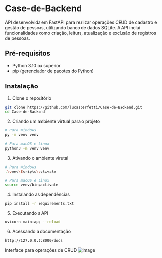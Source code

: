 # Case-de-Backend
API desenvolvida em FastAPI para realizar operações CRUD de cadastro e gestão de pessoas, utilizando banco de dados SQLite. A API inclui funcionalidades como criação, leitura, atualização e exclusão de registros de pessoas.

## Pré-requisitos
- Python 3.10 ou superior
- pip (gerenciador de pacotes do Python)

## Instalação

1. Clone o repositório
```bash
git clone https://github.com/lucasperfetti/Case-de-Backend.git
cd Case-de-Backend
```
2. Criando um ambiente virtual para o projeto
```bash
# Para Windows
py -m venv venv

# Para macOS e Linux
python3 -m venv venv
```

3. Ativando o ambiente virutal
```bash
# Para Windows
.\venv\Scripts\activate

# Para macOS e Linux
source venv/bin/activate
```

4. Instalando as dependências
```bash
pip install -r requirements.txt
```

5. Executando a API
```bash
uvicorn main:app --reload
```

6. Acessando a documentação
```bash
http://127.0.0.1:8000/docs
```

Interface para operações de CRUD
![image](https://github.com/user-attachments/assets/7efbeb76-e37e-4b4d-9af2-04ab3c6f8559)
